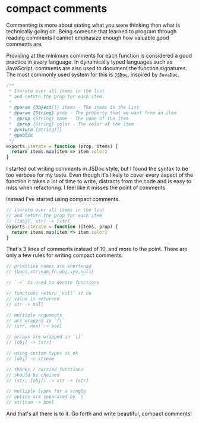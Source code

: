 # compact comments

Commenting is more about stating what you were thinking than what is
technically going on. Being someone that learned to program through reading
comments I cannot emphasize enough how valuable good comments are.

Providing at the minimum comments for each function is considered a good
practice in every language. In dynamically typed languages such as JavaScript,
comments are also used to document the function signatures. The most commonly
used system for this is [`JSDoc`](http://usejsdoc.org/), inspired by `JavaDoc`.

```js
/**
 * Iterate over all items in the list
 * and return the prop for each item.
 *
 * @param {Object[]} items - The items in the list
 * @param {String} prop - The property that we want from an item
 *  @prop {String} name - The name of the item
 *  @prop {String} color - The color of the item
 * @return {String[]}
 * @public
 */
exports.iterate = function (prop, items) {
  return items.map(item => item.color)
}
```

I started out writing comments in JSDoc style, but I found the syntax to be
too verbose for my taste. Even though it's likely to cover every aspect of the
function it takes a lot of time to write, distracts from the code and is easy
to miss when refactoring. I feel like it misses the point of comments.

Instead I've started using compact comments.

```js
// iterate over all items in the list
// and return the prop for each item
// ([obj], str) -> [str]
exports.iterate = function (items, prop) {
  return items.map(item => item.color)
}
```

That's 3 lines of comments instead of 10, and more to the point. There are only
a few rules for writing compact comments.

```js
// primitive names are shortened
// {bool,str,num,fn,obj,sym,null}

// `->` is used to denote functions

// functions return `null` if no
// value is returned
// str -> null

// multiple arguments
// are wrapped in `()`
// (str, num) -> bool

// arrays are wrapped in `[]`
// [obj] -> [str]

// using custom types is ok
// [obj] -> stream

// thunks / curried functions
// should be chained
// (str, [obj]) -> str -> [str]

// multiple types for a single
// option are separated by `|`
// str|num -> bool
```

And that's all there is to it. Go forth and write beautiful, compact comments!
